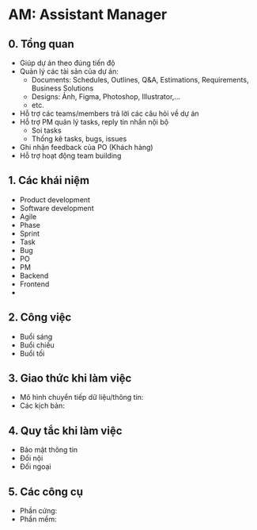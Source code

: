# AM: Assistant Manager

## 0. Tổng quan

- Giúp dự án theo đúng tiến độ
- Quản lý các tài sản của dự án:
    - Documents: Schedules, Outlines, Q&A, Estimations, Requirements, Business Solutions
    - Designs: Ảnh, Figma, Photoshop, Illustrator,...
    - etc.
- Hỗ trợ các teams/members trả lời các câu hỏi về dự án
- Hỗ trợ PM quản lý tasks, reply tin nhắn nội bộ
    - Soi tasks
    - Thống kê tasks, bugs, issues
- Ghi nhận feedback của PO (Khách hàng)
- Hỗ trợ hoạt động team building

## 1. Các khái niệm

- Product development
- Software development
- Agile
- Phase
- Sprint
- Task
- Bug
- PO
- PM
- Backend
- Frontend
- 

## 2. Công việc

- Buổi sáng
- Buổi chiều
- Buổi tối

## 3. Giao thức khi làm việc

- Mô hình chuyển tiếp dữ liệu/thông tin:
- Các kịch bản:

## 4. Quy tắc khi làm việc

- Bảo mật thông tin
- Đối nội
- Đối ngoại

## 5. Các công cụ
- Phần cứng:
- Phần mềm:
